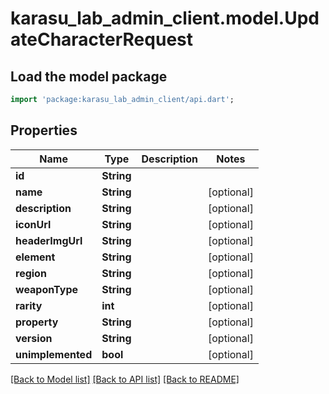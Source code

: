 # karasu_lab_admin_client.model.UpdateCharacterRequest

## Load the model package
```dart
import 'package:karasu_lab_admin_client/api.dart';
```

## Properties
Name | Type | Description | Notes
------------ | ------------- | ------------- | -------------
**id** | **String** |  | 
**name** | **String** |  | [optional] 
**description** | **String** |  | [optional] 
**iconUrl** | **String** |  | [optional] 
**headerImgUrl** | **String** |  | [optional] 
**element** | **String** |  | [optional] 
**region** | **String** |  | [optional] 
**weaponType** | **String** |  | [optional] 
**rarity** | **int** |  | [optional] 
**property** | **String** |  | [optional] 
**version** | **String** |  | [optional] 
**unimplemented** | **bool** |  | [optional] 

[[Back to Model list]](../README.md#documentation-for-models) [[Back to API list]](../README.md#documentation-for-api-endpoints) [[Back to README]](../README.md)


